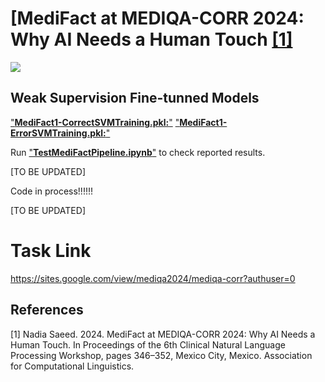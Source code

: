 # [MediFact at MEDIQA-CORR 2024: Why AI Needs a Human Touch [[1]](#1)

<div>
    <img src="https://readme-typing-svg.demolab.com/?pause=1&size=50&color=f75c7e&center=True&width=1200&height=120&vCenter=True&lines=MediFact-MediQA-CORR-2024,;Click+the+⭐+Star+please .;Any+questions+can+be+asked+in+Issue." />
</div>

## Weak Supervision Fine-tunned Models

 ["**MediFact1-CorrectSVMTraining.pkl:**"](https://drive.google.com/file/d/1-6HEcXLhU1i2XulWLY4LEgCiM1CSjqlU/view?usp=drive_link)
 ["**MediFact1-ErrorSVMTraining.pkl:**"](https://drive.google.com/file/d/1-1UftNCavT_uCSTZ19QeKRE14NT7e6fX/view?usp=drive_link)

Run ["**TestMediFactPipeline.ipynb**"](./TestMediFactPipeline.ipynb) to check reported results.

[TO BE UPDATED]


Code in process!!!!!!

[TO BE UPDATED]

# Task Link
https://sites.google.com/view/mediqa2024/mediqa-corr?authuser=0

## References
<a id="1">[1]</a> 
Nadia Saeed. 2024. MediFact at MEDIQA-CORR 2024: Why AI Needs a Human Touch. In Proceedings of the 6th Clinical Natural Language Processing Workshop, pages 346–352, Mexico City, Mexico. Association for Computational Linguistics.

